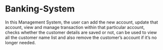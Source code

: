 # Banking-System
In this Management System, the user can add the new account, update that account, view and manage transaction within that particular account, checks whether the customer details are saved or not, can be used to view all the customer name list and also remove the customer’s account if it’s no longer needed.
